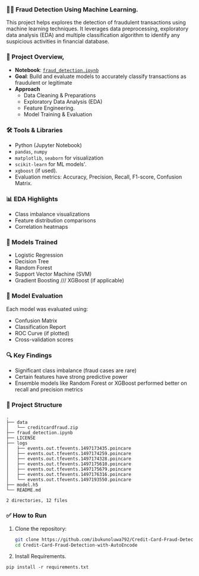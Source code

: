 ### 🕵️‍♂️ Fraud Detection Using Machine Learning.

This project helps explores the detection of fraudulent transactions using machine learning techniques. It leverages data preprocessing, exploratory data analysis (EDA) and multiple classification algorithm to identify any suspicious activities in financial database.
### 📓 Project Overview,

- **Notebook**: [`fraud_detection.ipynb`](./fraud_detection.ipynb)
- **Goal**: Build and evaluate models to accurately classify transactions as fraudulent or legitimate
- **Approach**
  - Data Cleaning & Preparations
  - Exploratory Data Analysis (EDA)
  - Feature Engineering.
  - Model Training & Evaluation

### 🛠️ Tools & Libraries

- Python (Jupyter Notebook)
- `pandas`, `numpy`
- `matplotlib`, `seaborn` for visualization
- `scikit-learn` for ML models'.
- `xgboost` (if used).
- Evaluation metrics: Accuracy, Precision, Recall, F1-score, Confusion Matrix.

### 📊 EDA Highlights

- Class imbalance visualizations
- Feature distribution comparisons
- Correlation heatmaps

### 🤖 Models Trained

- Logistic Regression
- Decision Tree
- Random Forest
- Support Vector Machine (SVM)
- Gradient Boosting /// XGBoost (if applicable)

### 🧪 Model Evaluation

Each model was evaluated using:

- Confusion Matrix
- Classification Report
- ROC Curve (if plotted)
- Cross-validation scores

### 🔍 Key Findings

- Significant class imbalance (fraud cases are rare)
- Certain features have strong predictive power
- Ensemble models like Random Forest or XGBoost performed better on recall and precision metrics

### 📁 Project Structure

```
.
├── data
│   └── creditcardfraud.zip
├── fraud_detection.ipynb
├── LICENSE
├── logs
│   ├── events.out.tfevents.1497173435.poincare
│   ├── events.out.tfevents.1497174259.poincare
│   ├── events.out.tfevents.1497174328.poincare
│   ├── events.out.tfevents.1497175610.poincare
│   ├── events.out.tfevents.1497175679.poincare
│   ├── events.out.tfevents.1497176316.poincare
│   └── events.out.tfevents.1497193550.poincare
├── model.h5
└── README.md

2 directories, 12 files
``````````

### ✅ How to Run

1. Clone the repository:
   ````bash and fix
   git clone https://github.com/ibukunoluwa792/Credit-Card-Fraud-Detection-with-AutoEncode.git
   cd Credit-Card-Fraud-Detection-with-AutoEncode
   ````

2. Install Requirements.
```
pip install -r requirements.txt
````

